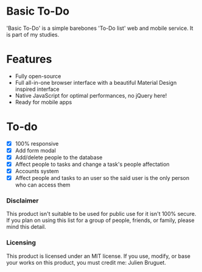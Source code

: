 # Basic To-Do
'Basic To-Do' is a simple barebones 'To-Do list' web and mobile service. It is part of my studies.

# Features
- Fully open-source
- Full all-in-one browser interface with a beautiful Material Design inspired interface
- Native JavaScript for optimal performances, no jQuery here!
- Ready for mobile apps

# To-do
- [x] 100% responsive
- [x] Add form modal
- [x] Add/delete people to the database
- [x] Affect people to tasks and change a task's people affectation
- [x] Accounts system
- [x] Affect people and tasks to an user so the said user is the only person who can access them

### Disclaimer
This product isn't suitable to be used for public use for it isn't 100% secure. If you plan on using this list for a group of people, friends, or family, please mind this detail.

### Licensing
This product is licensed under an MIT license. If you use, modify, or base your works on this product, you must credit me: Julien Bruguet.